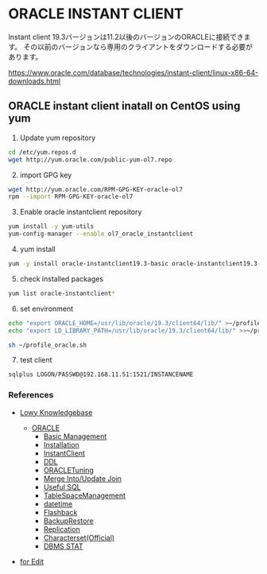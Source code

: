# ORACLE INSTANT CLIENT

Instant client 19.3バージョンは11.2以後のバージョンのORACLEに接続できます。 その以前のバージョンなら専用のクライアントをダウンロードする必要があります。

https://www.oracle.com/database/technologies/instant-client/linux-x86-64-downloads.html


## ORACLE instant client inatall on CentOS using yum

1. Update yum repository
```sh
cd /etc/yum.repos.d
wget http://yum.oracle.com/public-yum-ol7.repo
```
2. import GPG key
```sh
wget http://yum.oracle.com/RPM-GPG-KEY-oracle-ol7
rpm --import RPM-GPG-KEY-oracle-ol7 
```

3. Enable oracle instantclient repository
```sh
yum install -y yum-utils
yum-config-manager --enable ol7_oracle_instantclient
```
4. yum install
```sh
yum -y install oracle-instantclient19.3-basic oracle-instantclient19.3-devel oracle-instantclient19.3-jdbc oracle-instantclient19.3-sqlplus
```
5. check installed packages
```sh
yum list oracle-instantclient*
```

6. set environment
```sh
echo "export ORACLE_HOME=/usr/lib/oracle/19.3/client64/lib/" >~/profile_oracle.sh
echo "export LD_LIBRARY_PATH=/usr/lib/oracle/19.3/client64/lib/" >>~/profile_oracle.sh

sh ~/profile_oracle.sh
```

7. test client
```sh
sqlplus LOGON/PASSWD@192.168.11.51:1521/INSTANCENAME
```

### References

* [Lowy Knowledgebase](https://github.com/LowyShin/KnowledgeBase/wiki)
  * [ORACLE](https://github.com/LowyShin/KnowledgeBase/tree/master/wiki/ORACLE)
    * [Basic Management](https://talklowy-jp.blogspot.com/2020/10/oracle-management-knowledge.html)
    * [Installation](https://github.com/LowyShin/KnowledgeBase/tree/master/wiki/ORACLEInstallTips)
    * [InstantClient](https://talklowy-jp.blogspot.com/2021/10/oracle-linuxcentos-instant-client.html)
    * [DDL](https://talklowy-jp.blogspot.com/2020/10/oracle-ddl-lowy-knowledgebase.html)
    * [ORACLETuning](https://github.com/LowyShin/KnowledgeBase/blob/master/wiki/ORACLE/ORACLETuning.md)
    * [Merge Into/Update Join](https://github.com/LowyShin/KnowledgeBase/blob/master/wiki/ORACLE/MERGE.md)
    * [Useful SQL](https://talklowy-jp.blogspot.com/2020/10/oracle-useful-sql.html)
    * [TableSpaceManagement](https://github.com/LowyShin/KnowledgeBase/blob/master/wiki/ORACLE/tablespace.md)
    * [datetime](https://github.com/LowyShin/KnowledgeBase/blob/master/wiki/ORACLE/ORAdatetime.md)
    * [Flashback](https://github.com/LowyShin/KnowledgeBase/blob/master/wiki/ORACLE/ORAFlashback.md)
    * [BackupRestore](https://talklowy-jp.blogspot.com/2021/02/oracle-backup-and-restore-lowy.html)
    * [Replication](https://github.com/LowyShin/KnowledgeBase/blob/master/wiki/ORACLE/ORAReplication.md)
    * [Characterset(Official)](https://www.oracle.com/technetwork/jp/content/charcterset-250314-ja.pdf)
    * [DBMS STAT](https://github.com/LowyShin/KnowledgeBase/blob/master/wiki/ORACLE/ORADBMSSTAT.md)

* [for Edit](https://github.com/LowyShin/KnowledgeBase/edit/master/wiki/ORACLE/oracle-instantclient.md)


